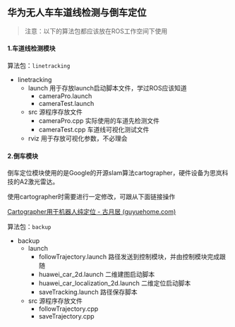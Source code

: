 ## 华为无人车车道线检测与倒车定位

>   注意：以下的算法包都应该放在ROS工作空间下使用

#### 1.车道线检测模块

算法包：`linetracking`

-   linetracking
    -   launch	用于存放launch启动脚本文件，学过ROS应该知道
        -   cameraPro.launch
        -   cameraTest.launch
    -   src 源程序存放文件
        -   cameraPro.cpp 实际使用的车道先检测文件
        -   cameraTest.cpp 车道线可视化测试文件
    -   rviz 用于存放可视化参数，不必理会



#### 2.倒车模块

倒车定位模块使用的是Google的开源slam算法cartographer，硬件设备为思岚科技的A2激光雷达。

使用cartographer时需要进行一定修改，可跟从下面链接操作

[Cartographer用于机器人纯定位 - 古月居 (guyuehome.com)](https://www.guyuehome.com/33683)

算法包：`backup`

-   backup
    -   launch
        -   followTrajectory.launch 路径发送到控制模块，并由控制模块完成跟随
        -   huawei_car_2d.launch 二维建图启动脚本
        -   huawei_car_localization_2d.launch 二维定位启动脚本
        -   saveTracking.launch 路径保存脚本
    -   src 源程序存放文件
        -   followTrajectory.cpp
        -   saveTrajectory.cpp